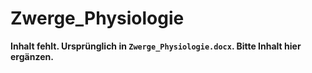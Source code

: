 # Zwerge_Physiologie

**Inhalt fehlt. Ursprünglich in `Zwerge_Physiologie.docx`. Bitte Inhalt hier ergänzen.**
